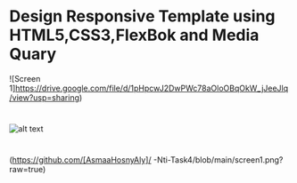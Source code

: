 # Design Responsive Template using HTML5,CSS3,FlexBok and Media Quary 


![Screen 1]https://drive.google.com/file/d/1pHpcwJ2DwPWc78aOloOBqOkW_jJeeJlq/view?usp=sharing)


#
![alt text](http://url/to/screen1.png)
#
(https://github.com/[AsmaaHosnyAly]/
-Nti-Task4/blob/main/screen1.png?raw=true)
